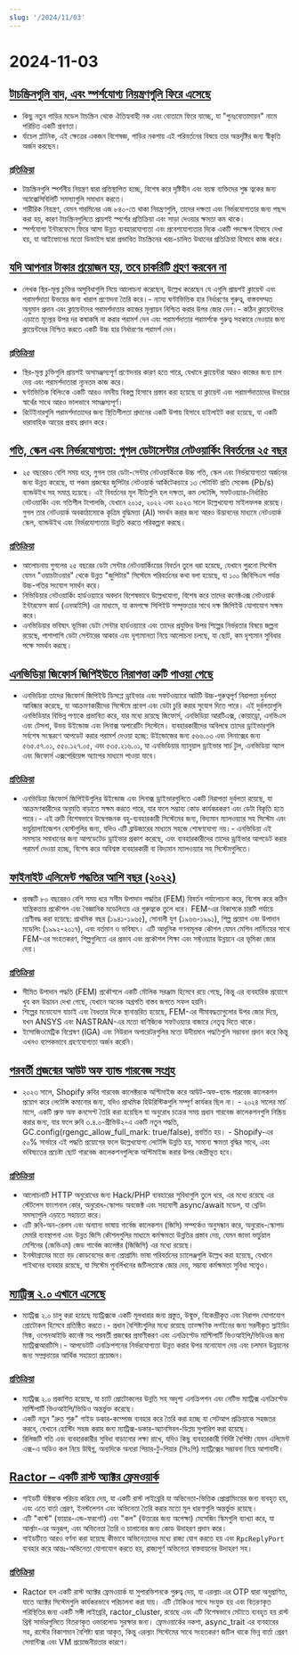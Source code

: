 ```yaml
---
slug: '/2024/11/03'
---
```


# 2024-11-03

## [টাচস্ক্রিনগুলি বাদ, এবং স্পর্শযোগ্য নিয়ন্ত্রণগুলি ফিরে এসেছে](https://spectrum.ieee.org/touchscreens)

- কিছু নতুন গাড়ির মডেল টাচস্ক্রিন থেকে ঐতিহ্যবাহী নক এবং বোতামে ফিরে যাচ্ছে, যা "পুনঃবোতামায়ন" নামে পরিচিত একটি প্রবণতা।
- র্যাচেল প্লটনিক, এই ক্ষেত্রের একজন বিশেষজ্ঞ, গাড়ির নকশায় এই পরিবর্তনের বিষয়ে তার অন্তর্দৃষ্টির জন্য স্বীকৃতি অর্জন করছেন।

### [প্রতিক্রিয়া](https://news.ycombinator.com/item?id=42033241)

- টাচস্ক্রিনগুলি স্পর্শনীয় নিয়ন্ত্রণ দ্বারা প্রতিস্থাপিত হচ্ছে, বিশেষ করে দৃষ্টিহীন এবং বয়স্ক ব্যক্তিদের শুষ্ক ত্বকের জন্য অ্যাক্সেসিবিলিটি সমস্যাগুলি সমাধান করতে।
- শারীরিক নিয়ন্ত্রণ, যেমন গারমিনের এজ ৮৪০-তে থাকা নিয়ন্ত্রণগুলি, তাদের দক্ষতা এবং নির্ভরযোগ্যতার জন্য পছন্দ করা হয়, কারণ টাচস্ক্রিনগুলিতে প্রায়শই স্পর্শের প্রতিক্রিয়া এবং সাড়া দেওয়ার ক্ষমতা কম থাকে।
- স্পর্শযোগ্য ইন্টারফেসে ফিরে আসা উন্নত ব্যবহারযোগ্যতা এবং প্রবেশযোগ্যতার দিকে একটি পদক্ষেপ হিসাবে দেখা হয়, যা আইফোনের মতো ডিভাইস দ্বারা প্রভাবিত টাচস্ক্রিনের খরচ-চালিত উত্থানের প্রতিক্রিয়া হিসাবে কাজ করে।

## [যদি আপনার টাকার প্রয়োজন হয়, তবে চাকরিটি গ্রহণ করবেন না](https://bitfieldconsulting.com/posts/need-money)

- লেখক স্থির-মূল্য চুক্তির অসুবিধাগুলি নিয়ে আলোচনা করেছেন, উল্লেখ করেছেন যে এগুলি প্রায়শই ক্লায়েন্ট এবং পরামর্শদাতা উভয়ের জন্য খারাপ প্রণোদনা তৈরি করে।- ন্যায্য ঘণ্টাভিত্তিক হার নির্ধারণের গুরুত্ব, বাস্তবসম্মত অনুমান প্রদান এবং ক্লায়েন্টদের পরামর্শদাতার কাজের মূল্যায়ন নিশ্চিত করার উপর জোর দেন।- কঠিন ক্লায়েন্টদের এড়াতে মূল্যের উপর দর কষাকষি না করার পরামর্শ দেন এবং পরামর্শদাতার পরামর্শকে গুরুত্ব সহকারে নেওয়ার জন্য ক্লায়েন্টদের নিশ্চিত করতে একটি উচ্চ হার নির্ধারণের পরামর্শ দেন।

### [প্রতিক্রিয়া](https://news.ycombinator.com/item?id=42032638)

- স্থির-মূল্য চুক্তিগুলি প্রায়শই অসামঞ্জস্যপূর্ণ প্রণোদনার কারণ হতে পারে, যেখানে ক্লায়েন্টরা আরও কাজের জন্য চাপ দেয় এবং পরামর্শদাতারা ন্যূনতম কাজ করে।
- ঘণ্টাভিত্তিক বিলিংকে একটি আরও নমনীয় বিকল্প হিসাবে প্রস্তাব করা হয়েছে যা ক্লায়েন্ট এবং পরামর্শদাতাদের উভয়ের স্বার্থের সাথে আরও ভালভাবে সামঞ্জস্যপূর্ণ।
- রিটেইনারগুলি পরামর্শদাতাদের জন্য স্থিতিশীলতা প্রদানের একটি উপায় হিসাবে হাইলাইট করা হয়েছে, যা একটি ধারাবাহিক আয়ের প্রবাহ প্রদান করে।

## [গতি, স্কেল এবং নির্ভরযোগ্যতা: গুগল ডেটাসেন্টার নেটওয়ার্কিং বিবর্তনের ২৫ বছর](https://cloud.google.com/blog/products/networking/speed-scale-reliability-25-years-of-data-center-networking)

- ২৫ বছরেরও বেশি সময় ধরে, গুগল তার ডেটা-সেন্টার নেটওয়ার্কিংকে উচ্চ গতি, স্কেল এবং নির্ভরযোগ্যতা অর্জনের জন্য উন্নত করেছে, যা পঞ্চম প্রজন্মের জুপিটার নেটওয়ার্ক আর্কিটেকচারে ১৩ পেটাবিট প্রতি সেকেন্ড (Pb/s) ব্যান্ডউইথ সহ সমাপ্ত হয়েছে। এই বিবর্তনের মূল নীতিগুলি হল দক্ষতা, কম লেটেন্সি, সফটওয়্যার-নির্ধারিত নেটওয়ার্কিং এবং গতিশীল টপোলজি, যেখানে ২০১৫, ২০২২ এবং ২০২৩ সালে উল্লেখযোগ্য মাইলফলক রয়েছে। গুগল তার নেটওয়ার্ক অবকাঠামোকে কৃত্রিম বুদ্ধিমত্তা (AI) সমর্থন করার জন্য আরও উদ্ভাবনের মাধ্যমে নেটওয়ার্ক স্কেল, ব্যান্ডউইথ এবং নির্ভরযোগ্যতায় উন্নতি করতে পরিকল্পনা করছে।

### [প্রতিক্রিয়া](https://news.ycombinator.com/item?id=42031169)

- আলোচনায় গুগলের ২৫ বছরের ডেটা সেন্টার নেটওয়ার্কিংয়ের বিবর্তন তুলে ধরা হয়েছে, যেখানে পুরনো সিস্টেম যেমন "ওয়াচটাওয়ার" থেকে উন্নত "জুপিটার" সিস্টেমে পরিবর্তনের কথা বলা হয়েছে, যা ১০০ জিবিপিএস পর্যন্ত উচ্চ-গতির সংযোগ সমর্থন করে।
- নিভিডিয়ার নেটওয়ার্কিং হার্ডওয়্যারে অবদান বিশেষভাবে উল্লেখযোগ্য, বিশেষ করে তাদের কনেক্টএক্স নেটওয়ার্ক ইন্টারফেস কার্ড (এনআইসি) এর মাধ্যমে, যা কমপক্ষে সিপিইউ সম্পৃক্ততার সাথে দক্ষ জিপিইউ যোগাযোগ সক্ষম করে।
- এনভিডিয়ার ভবিষ্যৎ ভূমিকা ডেটা সেন্টার হার্ডওয়্যারে এবং তাদের প্রযুক্তির উপর শিল্পের নির্ভরতার বিষয়ে জল্পনা রয়েছে, পাশাপাশি ডেটা সেন্টারের আকার এবং দৃশ্যমানতা নিয়ে আলোচনা চলছে, যা ছোট, কম দৃশ্যমান সুবিধার পক্ষে সমর্থন করছে।

## [এনভিডিয়া জিফোর্স জিপিইউতে নিরাপত্তা ত্রুটি পাওয়া গেছে](https://www.pcworld.com/article/2504035/security-flaws-found-in-all-nvidia-geforce-gpus-update-drivers-asap.html)

- এনভিডিয়া তাদের জিফোর্স জিপিইউ ডিসপ্লে ড্রাইভার এবং সফটওয়্যারে আটটি উচ্চ-গুরুত্বপূর্ণ নিরাপত্তা দুর্বলতা আবিষ্কার করেছে, যা আক্রমণকারীদের সিস্টেমে প্রবেশ এবং ডেটা চুরি করার সুযোগ দিতে পারে। এই দুর্বলতাগুলি এনভিডিয়ার বিভিন্ন পণ্যকে প্রভাবিত করে, যার মধ্যে রয়েছে জিফোর্স, এনভিডিয়া আরটিএক্স, কোয়াড্রো, এনভিএস এবং টেসলা, উভয় উইন্ডোজ এবং লিনাক্স অপারেটিং সিস্টেমে। ব্যবহারকারীদের অবিলম্বে তাদের ড্রাইভারগুলি সর্বশেষ সংস্করণে আপডেট করার পরামর্শ দেওয়া হচ্ছে: উইন্ডোজের জন্য ৫৬৬.০৩ এবং লিনাক্সের জন্য ৫৬৫.৫৭.০১, ৫৫০.১২৭.০৫, এবং ৫৩৫.২১৬.০১, যা এনভিডিয়ার ম্যানুয়াল ড্রাইভার সার্চ টুল, এনভিডিয়া অ্যাপ এবং জিফোর্স এক্সপেরিয়েন্স অ্যাপের মাধ্যমে পাওয়া যাবে।

### [প্রতিক্রিয়া](https://news.ycombinator.com/item?id=42030463)

- এনভিডিয়া জিফোর্স জিপিইউগুলির উইন্ডোজ এবং লিনাক্স ড্রাইভারগুলিতে একটি নিরাপত্তা দুর্বলতা রয়েছে, যা আক্রমণকারীদের অনুমতি বাড়াতে সক্ষম করতে পারে, যার ফলে সম্ভাব্য কোড কার্যকরকরণ এবং ডেটা বিকৃতি হতে পারে।- এই ত্রুটি বিশেষভাবে উদ্বেগজনক বহু-ব্যবহারকারী সিস্টেমের জন্য, বিদ্যমান ম্যালওয়্যার সহ সিস্টেম এবং ভার্চুয়ালাইজেশন হোস্টগুলির জন্য, যদিও এটি ব্রাউজারের মাধ্যমে সহজে শোষণযোগ্য নয়।- এনভিডিয়া এই সমস্যার সমাধানের জন্য আপডেটেড ড্রাইভার প্রকাশ করেছে, এবং ব্যবহারকারীদের তাদের ড্রাইভার আপডেট করার পরামর্শ দেওয়া হচ্ছে, বিশেষ করে অবিশ্বস্ত ব্যবহারকারী বা বিদ্যমান ম্যালওয়্যার সহ সিস্টেমগুলিতে।

## [ফাইনাইট এলিমেন্ট পদ্ধতির আশি বছর (২০২২)](https://link.springer.com/article/10.1007/s11831-022-09740-9)

- প্রবন্ধটি ৮০ বছরেরও বেশি সময় ধরে সসীম উপাদান পদ্ধতির (FEM) বিবর্তন পর্যালোচনা করে, বিশেষ করে কঠিন যান্ত্রিকতায় প্রকৌশল এবং বৈজ্ঞানিক মডেলিংয়ে এর গুরুত্বকে তুলে ধরে। FEM-এর বিকাশকে চারটি পর্যায়ে শ্রেণীবদ্ধ করা হয়েছে: প্রাথমিক বছর (১৯৪১-১৯৬৫), সোনালী যুগ (১৯৬৬-১৯৯১), শিল্প প্রয়োগ এবং উপাদান মডেলিং (১৯৯২-২০১৭), এবং বর্তমান ও ভবিষ্যৎ। এটি আধুনিক গণনামূলক কৌশল যেমন মেশিন লার্নিংয়ের সাথে FEM-এর সংহতকরণ, শিল্পগুলিতে এর প্রভাব এবং প্রকৌশল শিক্ষা এবং সফ্টওয়্যার উন্নয়নে এর ভূমিকা জোর দেয়।

### [প্রতিক্রিয়া](https://news.ycombinator.com/item?id=42028569)

- সীমিত উপাদান পদ্ধতি (FEM) প্রকৌশলে একটি মৌলিক সরঞ্জাম হিসেবে রয়ে গেছে, কিন্তু এর ব্যবহারিক প্রয়োগে খুব কম উদ্ভাবন দেখা গেছে, যেখানে অনেক অগ্রগতি বাস্তব জগতে সফল হয়নি।
- শিল্পের মনোযোগ যাচাই এবং বৈধতার দিকে স্থানান্তরিত হয়েছে, FEM-এর সীমাবদ্ধতাগুলোর উপর জোর দিয়ে, যখন ANSYS এবং NASTRAN-এর মতো বাণিজ্যিক সফটওয়্যার বাজারে নেতৃত্ব দিতে থাকে।
- ইসোজিওমেট্রিক বিশ্লেষণ (IGA) এবং নিউরাল অপারেটরগুলির মতো উদীয়মান পদ্ধতিগুলি সম্ভাবনা প্রদান করে কিন্তু এখনও ব্যাপকভাবে গ্রহণযোগ্যতা অর্জন করেনি।

## [পরবর্তী প্রজন্মের আউট অফ ব্যান্ড গারবেজ সংগ্রহ](https://railsatscale.com/2024-10-23-next-generation-oob-gc/)

- ২০২৩ সালে, Shopify রুবির গারবেজ কালেক্টরকে অপ্টিমাইজ করে আউট-অফ-ব্যান্ড গারবেজ কালেকশন প্রয়োগ করে লেটেন্সি কমানোর জন্য, যদিও প্রাথমিক হিউরিস্টিকগুলি সম্পূর্ণ কার্যকর ছিল না। - ২০২৪ সালের মার্চ মাসে, একটি প্রুফ অফ কনসেপ্ট তৈরি করা হয়েছিল যা অনুরোধ চক্রের সময় প্রধান গারবেজ কালেকশনগুলি নিষ্ক্রিয় করার জন্য, যার ফলে রুবি ৩.৪.০-প্রীভিউ২-এ একটি নতুন পদ্ধতি, GC.config(rgengc_allow_full_mark: true/false), প্রবর্তিত হয়। - Shopify-এর ৫০% সার্ভারে এই পদ্ধতি প্রয়োগের ফলে উল্লেখযোগ্য লেটেন্সি উন্নতি হয়, সামান্য ক্ষমতা বৃদ্ধির সাথে, এবং ভবিষ্যতের প্রচেষ্টা ছোট গারবেজ কালেকশনগুলিকে অপ্টিমাইজ করার উপর কেন্দ্রীভূত হবে।

### [প্রতিক্রিয়া](https://news.ycombinator.com/item?id=42028833)

- আলোচনাটি HTTP অনুরোধের জন্য Hack/PHP ব্যবহারের সুবিধাগুলি তুলে ধরে, এর মধ্যে রয়েছে এর স্টেটলেস ফাংশনাল কোর, অনুরোধ-স্কোপড অবজেক্ট এবং সহযোগী async/await মডেল, যা থ্রেডিং সমস্যাগুলি এড়াতে সহায়তা করে।
- এটি রুবি-অন-রেলস এবং অন্যান্য ভাষায় গার্বেজ কালেকশন (জিসি) সম্পর্কেও অনুসন্ধান করে, অনুরোধ-স্কোপড মেমরি ব্যবস্থাপনা এবং উন্নত জিসি কৌশলগুলির মাধ্যমে কর্মক্ষমতা উন্নতির প্রস্তাব দেয়, যেমন জাভা ভার্চুয়াল মেশিনের (জেভিএম) জেড গার্বেজ কালেক্টর (জিজিসি) এর মধ্যে রয়েছে।
- ইনস্টাগ্রামের মতো বড় কোডবেসের জন্য প্রোগ্রামিং ভাষা পরিবর্তনের চ্যালেঞ্জগুলি উল্লেখ করা হয়েছে, যেখানে পাইথনের ব্যবহার রয়েছে, যা সিস্টেম পুনর্লিখনের জটিলতাকে জোর দেয়, সম্ভাব্য কর্মক্ষমতা সুবিধা সত্ত্বেও।

## [ম্যাট্রিক্স ২.০ এখানে এসেছে](https://matrix.org/blog/2024/10/29/matrix-2.0-is-here/?resubmit)

- ম্যাট্রিক্স ২.০ চালু করা হয়েছে ম্যাট্রিক্সকে একটি মূলধারার জন্য প্রস্তুত, উন্মুক্ত, বিকেন্দ্রীকৃত এবং নিরাপদ যোগাযোগ প্রোটোকল হিসেবে প্রতিষ্ঠিত করতে।- প্রধান বৈশিষ্ট্যগুলির মধ্যে রয়েছে তাত্ক্ষণিক লগইনের জন্য সরলীকৃত স্লাইডিং সিঙ্ক, ওপেনআইডি কানেক্ট সহ পরবর্তী প্রজন্মের প্রমাণীকরণ এবং এনক্রিপ্টেড মাল্টিপার্টি ভিওআইপি/ভিডিওর জন্য ম্যাট্রিক্সআরটিসি।- আপডেটটি এনক্রিপশনের নির্ভরযোগ্যতা উন্নত করার উপর মনোযোগ দেয় এবং চলমান উন্নয়নের জন্য সম্প্রদায়ের আর্থিক সহায়তা প্রয়োজন।

### [প্রতিক্রিয়া](https://news.ycombinator.com/item?id=42032387)

- ম্যাট্রিক্স ২.০ প্রকাশিত হয়েছে, যা চ্যাট প্রোটোকলের উন্নতি সহ অদৃশ্য এনক্রিপশন এবং নেটিভ ম্যাট্রিক্স এনক্রিপ্টেড মাল্টিপার্টি ভিওআইপি/ভিডিও অন্তর্ভুক্ত করেছে।
- একটি নতুন "দ্রুত শুরু" গাইড ডকার-কম্পোজ ব্যবহার করে তৈরি করা হচ্ছে যা সেটআপ প্রক্রিয়াকে সহজতর করবে, যেখানে হোস্টিং সহজ করার জন্য ম্যাট্রিক্স-ডকার-অ্যানসিবল-ডিপ্লয় সুপারিশ করা হয়েছে।
- রিলিজটি গতি এবং ব্যবহারকারীর সুবিধা বাড়ানোর লক্ষ্য রাখে, যদিও কিছু ব্যবহারকারী নির্দিষ্ট বৈশিষ্ট্য যেমন এলিমেন্ট এক্স-এ অডিও কল নিয়ে উদ্বিগ্ন, অন্যদিকে অন্যরা পিয়ার-টু-পিয়ার (পি২পি) ম্যাট্রিক্সের সম্ভাবনা নিয়ে আশাবাদী।

## [Ractor – একটি রাস্ট অ্যাক্টর ফ্রেমওয়ার্ক](https://slawlor.github.io/ractor/quickstart/)

- গাইডটি র্যাক্টরকে পরিচয় করিয়ে দেয়, যা একটি রাস্ট লাইব্রেরি যা অভিনেতা-ভিত্তিক প্রোগ্রামিংয়ের জন্য ব্যবহৃত হয়, এবং এতে বার্তা প্রেরণ, ইনস্টলেশন এবং অভিনেতা তৈরি করার মতো মূল ধারণাগুলি অন্তর্ভুক্ত রয়েছে।
- এটি "কাস্ট" (ফায়ার-এন্ড-ফরগেট) এবং "কল" (উত্তরের জন্য অপেক্ষা) মেসেজিং স্কিমগুলি ব্যাখ্যা করে, যা আর্ল্যাং-এর অনুরূপ, এবং অভিনেতা তৈরি ও চালানোর জন্য কোড উদাহরণ প্রদান করে।
- গাইডটিতে আরও বর্ণনা করা হয়েছে কীভাবে অভিনেতাদের মধ্যে রাজ্য যোগ করতে হয় এবং `RpcReplyPort` ব্যবহার করে আন্তঃ-অভিনেতা যোগাযোগ করতে হয়, রাজ্যপূর্ণ অভিনেতা বাস্তবায়নের উদাহরণ সহ।

### [প্রতিক্রিয়া](https://news.ycombinator.com/item?id=42030625)

- Ractor হল একটি রাস্ট অ্যাক্টর ফ্রেমওয়ার্ক যা সুপারভিশনকে গুরুত্ব দেয়, যা এরল্যাং এর OTP দ্বারা অনুপ্রাণিত, যাতে অ্যাক্টর সিস্টেমগুলি কার্যকরভাবে পরিচালনা করা যায়। এটি টোকিওর সাথে সংযুক্ত হয় এবং বিতরণকৃত পরিস্থিতির জন্য একটি সঙ্গী লাইব্রেরি, ractor_cluster, রয়েছে এবং এটি বিশেষভাবে মেটাতে ব্যবহৃত হয় রাস্ট থ্রিফ্ট সার্ভারগুলিতে বিতরণকৃত ওভারলোড সুরক্ষার জন্য। ফ্রেমওয়ার্কের নকশা, async_trait এর ব্যবহারের সহ, রাস্টের বিকাশমান বৈশিষ্ট্য দ্বারা আকৃত, কিন্তু এরল্যাং সিস্টেমের সাথে সংহতকরণ জটিল থাকে ভিন্ন বার্তা প্রেরণ সেমান্টিক্স এবং VM প্রয়োজনীয়তার কারণে।

<head>
  <meta property="og:title" content="টাচস্ক্রিনগুলি বাদ, এবং স্পর্শযোগ্য নিয়ন্ত্রণগুলি ফিরে এসেছে" />
  <meta property="og:type" content="website" />
  <meta property="og:image" content="https://og.cho.sh/api/og/?title=%E0%A6%9F%E0%A6%BE%E0%A6%9A%E0%A6%B8%E0%A7%8D%E0%A6%95%E0%A7%8D%E0%A6%B0%E0%A6%BF%E0%A6%A8%E0%A6%97%E0%A7%81%E0%A6%B2%E0%A6%BF%20%E0%A6%AC%E0%A6%BE%E0%A6%A6%2C%20%E0%A6%8F%E0%A6%AC%E0%A6%82%20%E0%A6%B8%E0%A7%8D%E0%A6%AA%E0%A6%B0%E0%A7%8D%E0%A6%B6%E0%A6%AF%E0%A7%8B%E0%A6%97%E0%A7%8D%E0%A6%AF%20%E0%A6%A8%E0%A6%BF%E0%A6%AF%E0%A6%BC%E0%A6%A8%E0%A7%8D%E0%A6%A4%E0%A7%8D%E0%A6%B0%E0%A6%A3%E0%A6%97%E0%A7%81%E0%A6%B2%E0%A6%BF%20%E0%A6%AB%E0%A6%BF%E0%A6%B0%E0%A7%87%20%E0%A6%8F%E0%A6%B8%E0%A7%87%E0%A6%9B%E0%A7%87&subheading=%E0%A6%B0%E0%A6%AC%E0%A6%BF%E0%A6%AC%E0%A6%BE%E0%A6%B0%2C%20%E0%A7%A9%20%E0%A6%A8%E0%A6%AD%E0%A7%87%E0%A6%AE%E0%A7%8D%E0%A6%AC%E0%A6%B0%2C%20%E0%A7%A8%E0%A7%A6%E0%A7%A8%E0%A7%AA%3A%20%E0%A6%B9%E0%A7%8D%E0%A6%AF%E0%A6%BE%E0%A6%95%E0%A6%BE%E0%A6%B0%20%E0%A6%A8%E0%A6%BF%E0%A6%89%E0%A6%9C%20%E0%A6%B8%E0%A6%BE%E0%A6%B0%E0%A6%B8%E0%A6%82%E0%A6%95%E0%A7%8D%E0%A6%B7%E0%A7%87%E0%A6%AA" />
</head>
